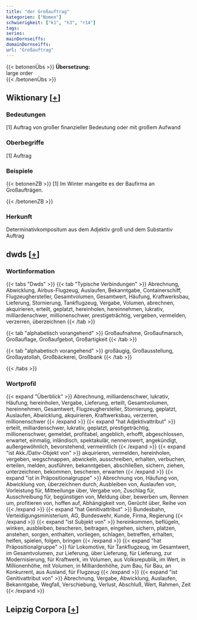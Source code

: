 ```yaml
---
title: "der Großauftrag"
kategorien: ["Nomen"]
schwierigkeit: ["k1", "h3", "r14"]
tags:
series:
mainDornseiffs:
domainDornseiffs:
url: "Großauftrag"
---
```


{{< betonenÜbs >}}
**Übersetzung:**  
large  order  
{{< /betonenÜbs >}}

## Wiktionary [[+](https://de.wiktionary.org/wiki/Großauftrag)]

### Bedeutungen
[1] Auftrag von großer finanzieller Bedeutung oder mit großem Aufwand  

### Oberbegriffe
[1] Auftrag  

### Beispiele
{{< betonenZB >}}
[1] Im Winter mangelte es der Baufirma an Großaufträgen.  

{{< /betonenZB >}}
### Herkunft
Determinativkompositum aus dem Adjektiv groß und dem Substantiv Auftrag  



## dwds [[+](https://www.dwds.de/wb/Großauftrag)]

### Wortinformation
{{< tabs "Dwds" >}}
{{< tab "Typische Verbindungen" >}}
Abrechnung, Abwicklung, Airbus-Flugzeug, Auslaufen, Bekanntgabe, Containerschiff, Flugzeughersteller, Gesamtvolumen, Gesamtwert, Häufung, Kraftwerksbau, Lieferung, Stornierung, Tankflugzeug, Vergabe, Volumen, abrechnen, akquirieren, erteilt, geplatzt, hereinholen, hereinnehmen, lukrativ, milliardenschwer, millionenschwer, prestigeträchtig, vergeben, vermelden, verzerren, überzeichnen
{{< /tab >}}

{{< tab "alphabetisch vorangehend" >}}
Großaufnahme, Großaufmarsch, Großauflage, Großaufgebot, Großartigkeit
{{< /tab >}}

{{< tab "alphabetisch vorangehend" >}}
großäugig, Großausstellung, Großayatollah, Großbäckerei, Großbank
{{< /tab >}}

{{< /tabs >}}

### Wortprofil
{{< expand "Überblick" >}} Abrechnung, milliardenschwer, lukrativ, Häufung, hereinholen, Vergabe, Lieferung, erteilt, Gesamtvolumen, hereinnehmen, Gesamtwert, Flugzeughersteller, Stornierung, geplatzt, Auslaufen, Abwicklung, akquirieren, Kraftwerksbau, verzerren, millionenschwer {{< /expand >}}
{{< expand "hat Adjektivattribut" >}} erteilt, milliardenschwer, lukrativ, geplatzt, prestigeträchtig, millionenschwer, gemeldet, profitabel, angeblich, erhofft, abgeschlossen, erwartet, einmalig, inländisch, spektakulär, nennenswert, angekündigt, außergewöhnlich, bevorstehend, vermeintlich {{< /expand >}}
{{< expand "ist Akk./Dativ-Objekt von" >}} akquirieren, vermelden, hereinholen, vergeben, wegschnappen, abwickeln, ausschreiben, erhalten, verbuchen, erteilen, melden, ausführen, bekanntgeben, abschließen, sichern, ziehen, unterzeichnen, bekommen, bescheren, erwarten {{< /expand >}}
{{< expand "ist in Präpositionalgruppe" >}} Abrechnung von, Häufung von, Abwicklung von, überzeichnen durch, Ausbleiben von, Auslaufen von, Vorleistung für, Mitteeilunge über, Vergabe von, Zuschlag für, Ausschreibung für, begünstigen von, Meldung über, bewerben um, Rennen um, profitieren von, hoffen auf, Abhängigkeit von, Gerücht über, Reihe von {{< /expand >}}
{{< expand "hat Genitivattribut" >}} Bundesbahn, Verteidigungsministerium, AG, Bundeswehr, Kunde, Firma, Regierung {{< /expand >}}
{{< expand "ist Subjekt von" >}} hereinkommen, beflügeln, winken, ausbleiben, bescheren, beitragen, eingehen, sichern, platzen, anstehen, sorgen, enthalten, vorliegen, schlagen, betreffen, erhalten, helfen, spielen, folgen, bringen {{< /expand >}}
{{< expand "hat Präpositionalgruppe" >}} für Lokomotive, für Tankflugzeug, im Gesamtwert, im Gesamtvolumen, zur Lieferung, über Lieferung, für Lieferung, zur Modernisierung, für Kraftwerk, im Volumen, aus Volksrepublik, im Wert, in Millionenhöhe, mit Volumen, in Milliardenhöhe, zum Bau, für Bau, an Konkurrent, aus Ausland, für Flugzeug {{< /expand >}}
{{< expand "ist Genitivattribut von" >}} Abrechnung, Vergabe, Abwicklung, Auslaufen, Bekanntgabe, Wegfall, Verschiebung, Verlust, Abschluß, Wert, Rahmen, Zeit {{< /expand >}}

## Leipzig Corpora [[+](https://corpora.uni-leipzig.de/en/res?word=Großauftrag&corpusId=deu_newscrawl-public_2018)]

